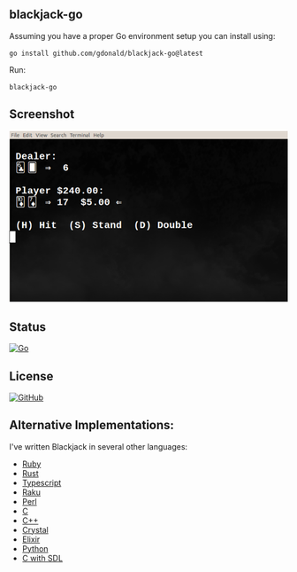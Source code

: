 ## blackjack-go

Assuming you have a proper Go environment setup you can install using:

    go install github.com/gdonald/blackjack-go@latest

Run:

	blackjack-go

## Screenshot

![Blackjack](https://github.com/gdonald/blackjack-go/blob/main/bj.png)

## Status

[![Go](https://github.com/gdonald/blackjack-go/workflows/Go/badge.svg)](https://github.com/gdonald/blackjack-go/actions)

## License

[![GitHub](https://img.shields.io/github/license/gdonald/blackjack-go?color=aa0000)](https://github.com/gdonald/blackjack-go/blob/master/LICENSE)

## Alternative Implementations:

I've written Blackjack in several other languages:

- [Ruby](https://github.com/gdonald/console-blackjack-ruby)
- [Rust](https://github.com/gdonald/console-blackjack-rust)
- [Typescript](https://github.com/gdonald/blackjack-js)
- [Raku](https://github.com/gdonald/Console-Blackjack)
- [Perl](https://github.com/gdonald/console-blackjack-perl)
- [C](https://github.com/gdonald/blackjack-c)
- [C++](https://github.com/gdonald/blackjack-cpp)
- [Crystal](https://github.com/gdonald/blackjack-cr)
- [Elixir](https://github.com/gdonald/blackjack-ex)
- [Python](https://github.com/gdonald/blackjack-py)
- [C with SDL](https://github.com/gdonald/blackjack-c-sdl)